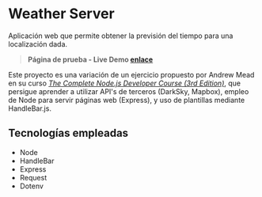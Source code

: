 # Weather Server

Aplicación web que permite obtener la previsión del tiempo para una localización dada.

> **Página de prueba - Live Demo [enlace](http://bit.ly/2VM228s 'https://nodeweatherserver.herokuapp.com/')**

Este proyecto es una variación de un ejercicio propuesto por Andrew Mead en su curso _[The Complete Node.js Developer Course (3rd Edition)](http://bit.ly/2v6OsRm)_, que persigue aprender a utilizar API's de terceros (DarkSky, Mapbox), empleo de Node para servir páginas web (Express), y uso de plantillas mediante HandleBar.js.

## Tecnologías empleadas

- Node
- HandleBar
- Express
- Request
- Dotenv
